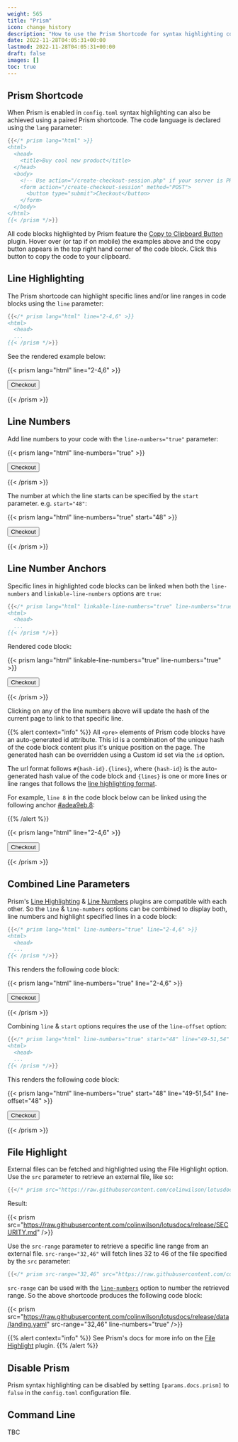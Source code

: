 ```yaml
---
weight: 565
title: "Prism"
icon: change_history
description: "How to use the Prism Shortcode for syntax highlighting code blocks."
date: 2022-11-28T04:05:31+00:00
lastmod: 2022-11-28T04:05:31+00:00
draft: false
images: []
toc: true
---
```


## Prism Shortcode

When Prism is enabled in `config.toml` syntax highlighting can also be achieved using a paired Prism shortcode. The code language is declared using the `lang` parameter:

```go
{{</* prism lang="html" >}}
<html>
  <head>
    <title>Buy cool new product</title>
  </head>
  <body>
    <!-- Use action="/create-checkout-session.php" if your server is PHP based. -->
    <form action="/create-checkout-session" method="POST">
      <button type="submit">Checkout</button>
    </form>
  </body>
</html>
{{< /prism */>}}
```

All code blocks highlighted by Prism feature the [Copy to Clipboard Button](https://prismjs.com/plugins/copy-to-clipboard/) plugin. Hover over (or tap if on mobile) the examples above and the copy button appears in the top right hand corner of the code block. Click this button to copy the code to your clipboard.

## Line Highlighting

The Prism shortcode can highlight specific lines and/or line ranges in code blocks using the `line` parameter:
```go
{{</* prism lang="html" line="2-4,6" >}}
<html>
  <head>
  ...
{{< /prism */>}}
```
See the rendered example below:

{{< prism lang="html" line="2-4,6" >}}
<html>
  <head>
    <title>Buy cool new product</title>
  </head>
  <body>
    <!-- Use action="/create-checkout-session.php" if your server is PHP based. -->
    <form action="/create-checkout-session" method="POST">
      <button type="submit">Checkout</button>
    </form>
  </body>
</html>
{{< /prism >}}

## Line Numbers

Add line numbers to your code with the `line-numbers="true"` parameter:

{{< prism lang="html" line-numbers="true" >}}
<html>
  <head>
    <title>Buy cool new product</title>
  </head>
  <body>
    <!-- Use action="/create-checkout-session.php" if your server is PHP based. -->
    <form action="/create-checkout-session" method="POST">
      <button type="submit">Checkout</button>
    </form>
  </body>
</html>
{{< /prism >}}

The number at which the line starts can be specified by the `start` parameter. e.g. `start="48"`:

{{< prism lang="html" line-numbers="true" start="48" >}}
<html>
  <head>
    <title>Buy cool new product</title>
  </head>
  <body>
    <!-- Use action="/create-checkout-session.php" if your server is PHP based. -->
    <form action="/create-checkout-session" method="POST">
      <button type="submit">Checkout</button>
    </form>
  </body>
</html>
{{< /prism >}}

## Line Number Anchors

Specific lines in highlighted code blocks can be linked when both the `line-numbers` and `linkable-line-numbers` options are `true`:

```go
{{</* prism lang="html" linkable-line-numbers="true" line-numbers="true" >}}
<html>
  <head>
  ...
{{< /prism */>}}
```
Rendered code block:

{{< prism lang="html" linkable-line-numbers="true" line-numbers="true" >}}
<html>
  <head>
    <title>Buy cool new product</title>
  </head>
  <body>
    <!-- Use action="/create-checkout-session.php" if your server is PHP based. -->
    <form action="/create-checkout-session" method="POST">
      <button type="submit">Checkout</button>
    </form>
  </body>
</html>
{{< /prism >}}

Clicking on any of the line numbers above will update the hash of the current page to link to that specific line.

{{% alert context="info" %}}
All `<pre>` elements of Prism code blocks have an auto-generated id attribute. This id is a combination of the unique hash of the code block content plus it's unique position on the page. The generated hash can be overridden using a Custom id set via the `id` option.

The url format follows `#{hash-id}.{lines}`, where `{hash-id}` is the auto-generated hash value of the code block and `{lines}` is one or more lines or line ranges that follows the [line highlighting format](#line-highlighting).

For example, `line 8` in the code block below can be linked using the following anchor [#adea9eb.8](#adea9eb.8):

{{% /alert %}}

{{< prism lang="html" line="2-4,6" >}}
<html>
  <head>
    <title>Buy cool new product</title>
  </head>
  <body>
    <!-- Use action="/create-checkout-session.php" if your server is PHP based. -->
    <form action="/create-checkout-session" method="POST">
      <button type="submit">Checkout</button>
    </form>
  </body>
</html>
{{< /prism >}}


## Combined Line Parameters

Prism's [Line Highlighting](https://prismjs.com/plugins/line-highlight/) & [Line Numbers](https://prismjs.com/plugins/line-numbers/) plugins are compatible with each other. So the `line` & `line-numbers` options can be combined to display both, line numbers and highlight specified lines in a code block:

```go
{{</* prism lang="html" line-numbers="true" line="2-4,6" >}}
<html>
  <head>
  ...
{{< /prism */>}}
```
This renders the following code block:

{{< prism lang="html" line-numbers="true" line="2-4,6" >}}
<html>
  <head>
    <title>Buy cool new product</title>
  </head>
  <body>
    <!-- Use action="/create-checkout-session.php" if your server is PHP based. -->
    <form action="/create-checkout-session" method="POST">
      <button type="submit">Checkout</button>
    </form>
  </body>
</html>
{{< /prism >}}

Combining `line` & `start` options requires the use of the `line-offset` option:

```go
{{</* prism lang="html" line-numbers="true" start="48" line="49-51,54" line-offset="48" >}}
<html>
  <head>
  ...
{{< /prism */>}}
```
This renders the following code block:

{{< prism lang="html" line-numbers="true" start="48" line="49-51,54" line-offset="48" >}}
<html>
  <head>
    <title>Buy cool new product</title>
  </head>
  <body>
    <!-- Use action="/create-checkout-session.php" if your server is PHP based. -->
    <form action="/create-checkout-session" method="POST">
      <button type="submit">Checkout</button>
    </form>
  </body>
</html>
{{< /prism >}}

## File Highlight

External files can be fetched and highlighted using the File Highlight option. Use the `src` parameter to retrieve an external file, like so:
```go
{{</* prism src="https://raw.githubusercontent.com/colinwilson/lotusdocs/release/SECURITY.md" /*/>}}
```
Result:

{{< prism src="https://raw.githubusercontent.com/colinwilson/lotusdocs/release/SECURITY.md" />}}

Use the `src-range` parameter to retrieve a specific line range from an external file. `src-range="32,46"` will fetch lines 32 to 46 of the file specified by the `src` parameter:
```go
{{</* prism src-range="32,46" src="https://raw.githubusercontent.com/colinwilson/lotusdocs/release/data/landing.yaml" line-numbers="true" /*/>}}
```
`src-range` can be used with the [`line-numbers`](#line-numbers) option to number the retrieved range. So the above shortcode produces the following code block:

{{< prism src="https://raw.githubusercontent.com/colinwilson/lotusdocs/release/data/landing.yaml" src-range="32,46" line-numbers="true" />}}

{{% alert context="info" %}}
See Prism's docs for more info on the [File Highlight](https://prismjs.com/plugins/file-highlight/) plugin.
{{% /alert %}}

## Disable Prism

Prism syntax highlighting can be disabled by setting `[params.docs.prism]` to `false` in the `config.toml` configuration file.

## Command Line

TBC